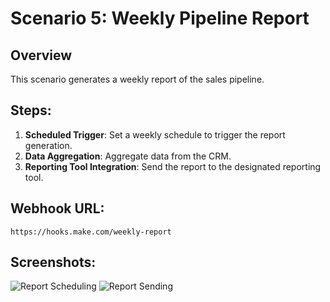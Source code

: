 # Scenario 5: Weekly Pipeline Report

## Overview
This scenario generates a weekly report of the sales pipeline.

## Steps:
1. **Scheduled Trigger**: Set a weekly schedule to trigger the report generation.
2. **Data Aggregation**: Aggregate data from the CRM.
3. **Reporting Tool Integration**: Send the report to the designated reporting tool.

## Webhook URL:
`https://hooks.make.com/weekly-report`

## Screenshots:
![Report Scheduling](screenshot9.png)
![Report Sending](screenshot10.png)
